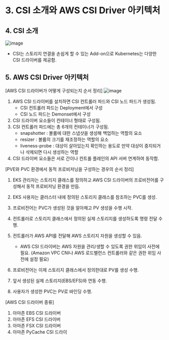 # 3. CSI 소개와 AWS CSI Driver 아키텍처

## 4. CSI 소개
![image](https://github.com/devhyunuk/eks-cloudnet/assets/49749510/85258044-5557-41bd-bdb5-a0c9c4822377)
- CSI는 스토리지 연결을 손쉽게 할 수 있는 Add-on으로 Kubernetes는 다양한 CSI 드라이버를 제공함.

## 5. AWS CSI Driver 아키텍처
[AWS CSI 드라이버가 어떻게 구성되는지 순서 정리]
![image](https://github.com/devhyunuk/eks-cloudnet/assets/49749510/043a0555-ae7d-4cb2-9025-9420fd65e66c)
1) AWS CSI 드라이버를 설치하면 CSI 컨트롤러 파드와 CSI 노드 파드가 생성됨.
   - CSI 컨트롤러 파드는 Deployment에서 구성
   - CSI 노드 파드는 Demonset에서 구성
2) CSI 드라이버 요소들이 컨테이너 형태로 구성됨.
3) CSI 컨트롤러 파드에는 총 6개의 컨테이너가 구성됨.
   - snapshotter : 볼륨에 대한 스냅샷을 생성해 백업하는 역할의 요소
   - resizer : 볼륨의 크기를 재조정하는 역할의 요소
   - liveness-probe : 대상이 살아있는지 확인하는 용도로 만약 대상이 중지되거나 삭제되면 다시 생성하는 역할
4) CSI 드라이버 요소들은 서로 간이나 컨트롤 플레인의 API 서버 연계하여 동작함.

[PVE와 PVC 환경에서 동적 프로비저닝을 구성하는 경우의 순서 정리]
1) EKS 관리자는 스토리지 클래스를 정의하고 AWS CSI 드라이버의 프로비전어를 구성해서 동적 프로비저닝 환경을 만듬.
2) EKS 사용자는 클러스터 내에 정의된 스토리지 클래스를 참조하는 PVC를 생성.
3) 프로비전어는 PVC가 생성된 것을 알아채고 PV 생성을 수행 시작.
4) 컨트롤러로 스토리지 클래스에서 정의된 실제 스토리지를 생성하도록 명령 전달 수행.
5) 컨트롤러가 AWS API를 전달해 AWS 스토리지 자원을 생성할 수 있음.
   - AWS CSI 드라이버는 AWS 자원을 관리/생할 수 있도록 권한 위임이 사전에 필요. (Amazon VPC CNI나 AWS 로드밸런스 컨트롤러와 같은 권한 위임 사전에 설정 필요)
  
6) 프로비전어는 이제 스토리지 클래스에서 정의한대로 PV를 생성 수행.
7) 앞서 생성된 실제 스토리지(EBS/EFS)와 연동 수행.
8) 사용자가 생성한 PVC는 PV로 바인딩 수행.

[AWS CSI 드라이버 종류]
1) 아마존 EBS CSI 드라이버
2) 아마존 EFS CSI 드라이버
3) 아마존 FSX CSI 드라이버
4) 아마존 PyCache CSI 드라이


     


















